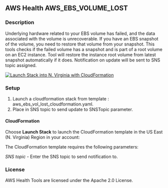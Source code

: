 ## AWS Health AWS_EBS_VOLUME_LOST

### Description
Underlying hardware related to your EBS volume has failed, and the data associated with the volume is unrecoverable.
If you have an EBS snapshot of the volume, you need to restore that volume from your snapshot. 
This tools checks if the failed volume has a snapshot and is part of a root volume on an EC2 instance.
Tool will restore the instance root volume from latest snapshot automatically if it does.
Notification on update will be sent to SNS topic assigned.


[![Launch Stack into N. Virginia with CloudFormation](http://docs.aws.amazon.com/AWSCloudFormation/latest/UserGuide/images/cloudformation-launch-stack-button.png)](https://console.aws.amazon.com/cloudformation/home?region=us-east-1#/stacks/new?stackName=AWSHealthCredsExposed&templateURL=https://s3.amazonaws.com/aws-health-tools-assets/cloudformation-templates/aws_ebs_vol_lost_cloudformation.yaml)

### Setup
1. Launch a cloudformation stack from template : aws_ebs_vol_lost_cloudformation.yaml.
2. Place in SNS topic to send update to SNSTopic parameter.


#### CloudFormation
Choose **Launch Stack** to launch the CloudFormation template in the US East (N. Virginia) Region in your account:

The CloudFormation template requires the following parameters:

*SNS topic* - Enter the SNS topic to send notification to.

### License
AWS Health Tools are licensed under the Apache 2.0 License.
